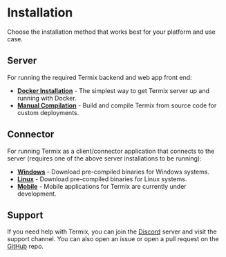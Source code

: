 # Installation

Choose the installation method that works best for your platform and use case.

## Server

For running the required Termix backend and web app front end:

- **[Docker Installation](./install/server/docker)** - The simplest way to get Termix server up and running with Docker.
- **[Manual Compilation](./install/server/manual-compile)** - Build and compile Termix from source code for custom deployments.

## Connector

For running Termix as a client/connector application that connects to the server (requires one of the above server installations to be running):

- **[Windows](./install/connector/windows)** - Download pre-compiled binaries for Windows systems.
- **[Linux](./install/connector/linux)** - Download pre-compiled binaries for Linux systems.
- **[Mobile](./install/connector/mobile)** - Mobile applications for Termix are currently under development.

## Support

If you need help with Termix, you can join the [Discord](https://discord.gg/jVQGdvHDrf) server and visit the support channel. You can also open an issue or open a pull request on the [GitHub](https://github.com/LukeGus/Termix/issues) repo.